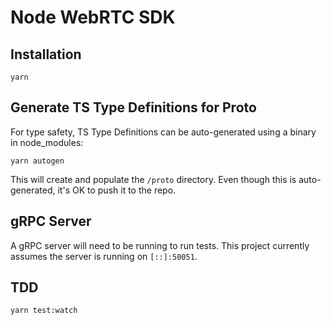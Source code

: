 # Node WebRTC SDK

## Installation
```shell
yarn
```

## Generate TS Type Definitions for Proto
For type safety, TS Type Definitions can be auto-generated using a binary in node_modules:

```shell
yarn autogen
```
This will create and populate the `/proto` directory.
Even though this is auto-generated, it's OK to push it to the repo.

## gRPC Server
A gRPC server will need to be running to run tests.
This project currently assumes the server is running on `[::]:50051`.

## TDD
```shell
yarn test:watch
```